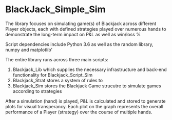 # BlackJack_Simple_Sim
The library focuses on simulating game(s) of Blackjack across different Player objects, each with defined strategies played over numerous hands to demonstrate the long-term impact on P&L as well as win/loss %

Script dependencies include Python 3.6 as well as  the random library, numpy and matplotlib'

The entire library runs across three main scripts:
1. Blackjack_Lib which supplies the necessary infrastructure and back-end functionality for Blackjack_Script_Sim 
2. Blackjack_Strat stores a system of rules to 
3. Blackjack_Sim stores the Blackjack Game strucutre to simulate games according to strategies

After a simulation (hand) is played, P&L is calculated and stored to generate plots for visual transperancy. Each plot on the graph represents the overall performance of a Player (strategy) over the course of multiple hands. 
